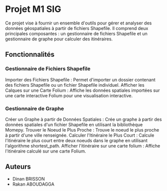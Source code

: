 # Projet M1 SIG
Ce projet vise à fournir un ensemble d'outils pour gérer et analyser des données géospatiales à partir de fichiers Shapefile. 
Il comprend deux principales composantes : un gestionnaire de fichiers Shapefile et un gestionnaire de graphe pour calculer des itinéraires.

## Fonctionnalités
### Gestionnaire de Fichiers Shapefile
Importer des Fichiers Shapefile : Permet d'importer un dossier contenant des fichiers Shapefile ou un fichier Shapefile individuel.
Afficher les Calques sur une Carte Folium : Affiche les données spatiales importées sur une carte interactive Folium pour une visualisation interactive.

### Gestionnaire de Graphe
Créer un Graphe à partir de Données Spatiales : Crée un graphe à partir des données spatiales d'un fichier Shapefile en utilisant la bibliothèque Momepy.
Trouver le Noeud le Plus Proche : Trouve le noeud le plus proche à partir d'une ville renseignée.
Calculer l'Itinéraire le Plus Court : Calcule l'itinéraire le plus court entre deux noeuds dans le graphe en utilisant l'algorithme shortest_path.
Afficher l'itinéraire sur une carte folium : Affiche l'itinéraire calculé sur une carte Folium.

## Auteurs
- Dinan BRISSON
- Rakan ABOUDAGGA 
